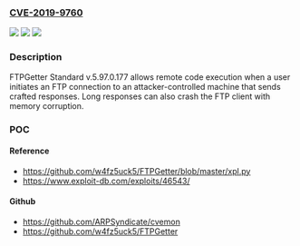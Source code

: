 ### [CVE-2019-9760](https://cve.mitre.org/cgi-bin/cvename.cgi?name=CVE-2019-9760)
![](https://img.shields.io/static/v1?label=Product&message=n%2Fa&color=blue)
![](https://img.shields.io/static/v1?label=Version&message=n%2Fa&color=blue)
![](https://img.shields.io/static/v1?label=Vulnerability&message=n%2Fa&color=brighgreen)

### Description

FTPGetter Standard v.5.97.0.177 allows remote code execution when a user initiates an FTP connection to an attacker-controlled machine that sends crafted responses. Long responses can also crash the FTP client with memory corruption.

### POC

#### Reference
- https://github.com/w4fz5uck5/FTPGetter/blob/master/xpl.py
- https://www.exploit-db.com/exploits/46543/

#### Github
- https://github.com/ARPSyndicate/cvemon
- https://github.com/w4fz5uck5/FTPGetter

